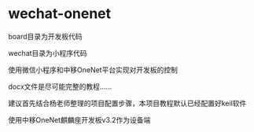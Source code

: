 # wechat-onenet

board目录为开发板代码

wechat目录为小程序代码

使用微信小程序和中移OneNet平台实现对开发板的控制

docx文件是尽可能完整的教程……

建议首先结合杨老师整理的项目配置步骤，本项目教程默认已经配置好keil软件

使用中移OneNet麒麟座开发板v3.2作为设备端
